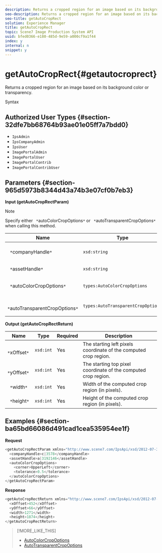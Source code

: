 ```yaml
---
description: Returns a cropped region for an image based on its background color or transparency.
seo-description: Returns a cropped region for an image based on its background color or transparency.
seo-title: getAutoCropRect
solution: Experience Manager
title: getAutoCropRect
topic: Scene7 Image Production System API
uuid: bfed0366-e180-485d-9e59-a000cf9a1f44
index: y
internal: n
snippet: y
---
```


# getAutoCropRect{#getautocroprect}

Returns a cropped region for an image based on its background color or transparency.

 Syntax 

## Authorized User Types {#section-32dfe7bb68764b93ae01e05ff7a7bdd0}

* `IpsAdmin` 
* `IpsCompanyAdmin` 
* `IpsUser` 
* `ImagePortalAdmin` 
* `ImagePortalUser` 
* `ImagePortalContrib` 
* `ImagePortalContribUser`

## Parameters {#section-965d5973b8344d43a74b3e07cf0b7eb3}

**Input (getAutoCropRectParam)**

>[!NOTE]
>
>Specify either ` *`autoColorCropOptions`*` or ` *`autoTransparentCropOptions`*` when calling this method.

|  Name  | Type  | Required  | Description  |
|---|---|---|---|
|  ` *`companyHandle`*`  | `xsd:string`  | Yes  | The handle to the company with the asset you want to work with.  |
|  ` *`assetHandle`*`  | `xsd:string`  | Yes  | The handle to the asset you want to work with.  |
|  ` *`autoColorCropOptions`*`  | `types:AutoColorCropOptions`  | No  |Compute crop rectangle based on color. See [AutoColorCropOptions](../../../types/c-data-types/r-auto-color-crop-options.md#reference-976c3a1f8e47473cae016a4e9e09e4a6).  |
|  ` *`autoTransparentCropOptions`*`  | `types:AutoTransparentCropOptions`  | No  |Compute crop rectangle based on transparency. See [AutoTransparentCropOptions](../../../types/c-data-types/r-auto-transparent-crop-options.md#reference-f4460b3bdf814f4c85e4f097ea4e6e2b).  |

**Output (getAutoCropRectReturn)** 

|  Name  | Type  | Required  | Description  |
|---|---|---|---|
|  ` *`xOffset`*`  | `xsd:int`  | Yes  | The starting left pixels coordinate of the computed crop region.  |
|  ` *`yOffset`*`  | `xsd:int`  | Yes  | The starting top pixel coordinate of the computed crop region.  |
|  ` *`width`*`  | `xsd:int`  | Yes  | Width of the computed crop region (in pixels).  |
|  ` *`height`*`  | `xsd:int`  | Yes  | Height of the computed crop region (in pixels).  |

## Examples {#section-ba65bd66086d491cad1cea535954ee1f}

**Request** 

```java
<getAutoCropRectParam xmlns="http://www.scene7.com/IpsApi/xsd/2012-07-31-beta">
  <companyHandle>c|3578</companyHandle>
  <assetHandle>a|3192146</assetHandle>
  <autoColorCropOptions>
    <corner>UpperLeft</corner>
    <tolerance>0.5</tolerance>
  </autoColorCropOptions>
</getAutoCropRectParam>
```

**Response** 

```java
<getAutoCropRectReturn xmlns="http://www.scene7.com/IpsApi/xsd/2012-07-31-beta">
  <xOffset>452</xOffset>
  <yOffset>66</yOffset>
  <width>1271</width>
  <height>1874</height>
</getAutoCropRectReturn>
```

>[!MORE_LIKE_THIS]
>
>* [AutoColorCropOptions](../../../types/c-data-types/r-auto-color-crop-options.md#reference-976c3a1f8e47473cae016a4e9e09e4a6)
>* [AutoTransparentCropOptions](../../../types/c-data-types/r-auto-transparent-crop-options.md#reference-f4460b3bdf814f4c85e4f097ea4e6e2b)
